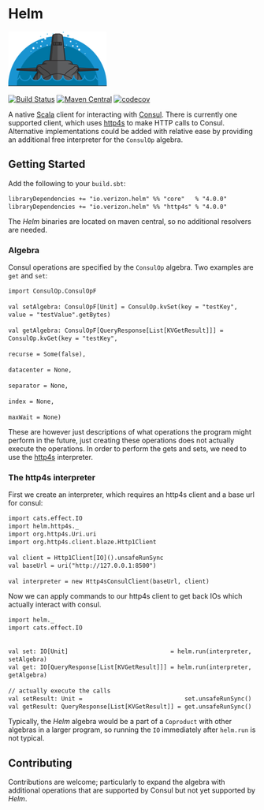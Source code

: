 # Helm

![Logo](docs/src/img/logo.png)

[![Build Status](https://travis-ci.org/Verizon/helm.svg?branch=master)](https://travis-ci.org/Verizon/helm)
[![Maven Central](https://maven-badges.herokuapp.com/maven-central/io.verizon.helm/core_2.11/badge.svg)](https://maven-badges.herokuapp.com/maven-central/io.verizon.helm/core_2.11)
[![codecov](https://codecov.io/gh/Verizon/helm/branch/master/graph/badge.svg)](https://codecov.io/gh/Verizon/helm)

A native [Scala](http://scala-lang.org) client for interacting with [Consul](https://www.consul.io/). There is currently one supported client, which uses [http4s](http://http4s.org) to make HTTP calls to Consul. Alternative implementations could be added with relative ease by providing an additional free interpreter for the `ConsulOp` algebra.

## Getting Started

Add the following to your `build.sbt`:

    libraryDependencies += "io.verizon.helm" %% "core"   % "4.0.0"
    libraryDependencies += "io.verizon.helm" %% "http4s" % "4.0.0"

The *Helm* binaries are located on maven central, so no additional resolvers are needed.

### Algebra

Consul operations are specified by the `ConsulOp` algebra.  Two
examples are `get` and `set`:

```
import ConsulOp.ConsulOpF

val setAlgebra: ConsulOpF[Unit] = ConsulOp.kvSet(key = "testKey", value = "testValue".getBytes)

val getAlgebra: ConsulOpF[QueryResponse[List[KVGetResult]]] = ConsulOp.kvGet(key = "testKey",
                                                                             recurse = Some(false),
                                                                             datacenter = None,
                                                                             separator = None,
                                                                             index = None,
                                                                             maxWait = None)
```

These are however just descriptions of what operations the program might perform in the future, just creating these operations does not
actually execute the operations. In order to perform the gets and sets, we need to use the [http4s](http://http4s.org) interpreter.

### The http4s interpreter

First we create an interpreter, which requires an http4s client and
a base url for consul:

```
import cats.effect.IO
import helm.http4s._
import org.http4s.Uri.uri
import org.http4s.client.blaze.Http1Client

val client = Http1Client[IO]().unsafeRunSync
val baseUrl = uri("http://127.0.0.1:8500")

val interpreter = new Http4sConsulClient(baseUrl, client)
```

Now we can apply commands to our http4s client to get back IOs
which actually interact with consul.

```
import helm._
import cats.effect.IO


val set: IO[Unit]                             = helm.run(interpreter, setAlgebra)
val get: IO[QueryResponse[List[KVGetResult]]] = helm.run(interpreter, getAlgebra)

// actually execute the calls
val setResult: Unit =                             set.unsafeRunSync()
val getResult: QueryResponse[List[KVGetResult]] = get.unsafeRunSync()

```

Typically, the *Helm* algebra would be a part of a `Coproduct` with other algebras in a larger program, so running the `IO` immediately after `helm.run` is not typical.

## Contributing

Contributions are welcome; particularly to expand the algebra with additional operations that are supported by Consul but not yet supported by *Helm*.

